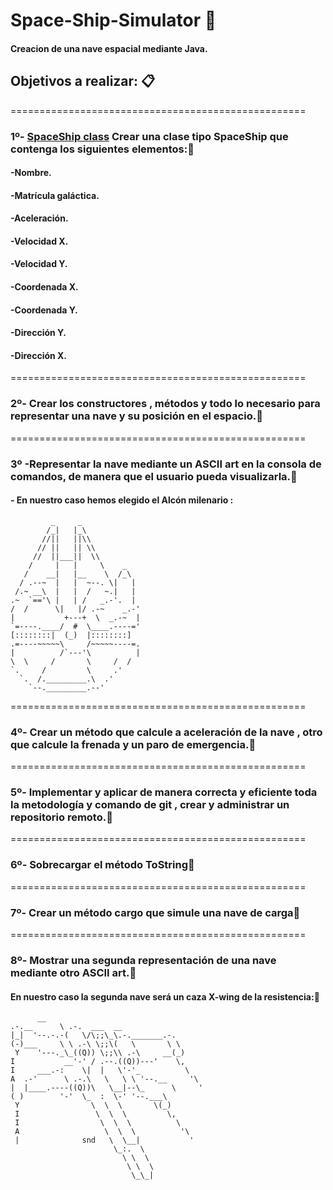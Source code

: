 # Space-Ship-Simulator 🚀

#### Creacion de una nave espacial mediante Java.

## **Objetivos a realizar:** 📋

===================================================

### **1º- [SpaceShip class](./Docs/SpaceShip.md) Crear una clase tipo SpaceShip que contenga los siguientes elementos:**📌

#### -Nombre.
#### -Matrícula galáctica.
#### -Aceleración.
#### -Velocidad X.
#### -Velocidad Y.
#### -Coordenada X.
#### -Coordenada Y.
#### -Dirección Y.
#### -Dirección X.

===================================================
### 2º- Crear los constructores , métodos y todo lo necesario para representar  una nave y su posición en el espacio.📌

===================================================
###  3º -Representar la nave mediante un ASCII art en la consola de comandos, de manera que el usuario pueda visualizarla.📌

#### - En nuestro caso hemos elegido el Alcón milenario :

             _     _
            /_|   |_\
           //||   ||\\
          // ||   || \\
         //  ||___||  \\
        /     |   |     \    _
       /    __|   |__    \  /_\
      / .--~  |   |  ~--. \|   |
     /.~ __\  |   |  /   ~.|   |
    .~  `=='\ |   | /   _.-'.  |
    /  /      \|   |/ .-~    _.-'
    |           +---+  \  _.-~  |
    `=----.____/  #  \____.----='
    [::::::::|  (_)  |::::::::]
    .=----~~~~~\     /~~~~~----=.
    |          /`---'\          |
    \  \     /       \     /  /
    `.     /         \     .'
      `.  /._________.\  .'
        `--._________.--'



===================================================

### 4º- Crear un método que calcule a aceleración de la nave , otro que calcule la frenada y un paro de emergencia.📌

===================================================
### 5º- Implementar y aplicar de manera correcta y eficiente toda la metodología y comando de git , crear y administrar un repositorio remoto.📌

===================================================
### 6º- Sobrecargar el método ToString📌

===================================================
### 7º- Crear un método cargo que simule una nave de carga📌

===================================================

### 8º- Mostrar una segunda representación de una nave mediante otro ASCII art.📌

#### En nuestro caso la segunda nave será un caza  X-wing de la resistencia:📌

          __
    .-.__      \ .-.  ___  __
    |_|  '--.-.-(   \/\;;\_\.-._______.-.
    (-)___     \ \ .-\ \;;\(   \       \ \
     Y    '---._\_((Q)) \;;\\ .-\     __(_)
    I           __'-' / .--.((Q))---'    \,
    I     ___.-:    \|  |   \'-'_          \
    A  .-'      \ .-.\   \   \ \ '--.__     '\
    |  |____.----((Q))\   \__|--\_      \     '
    ( )        '-'  \_  :  \-' '--.___\
     Y                \  \  \       \(_)
     I                 \  \  \         \,
     I                  \  \  \          \
     A                   \  \  \          '\
     |              snd   \  \__|           '
                           \_:.  \
                             \ \  \
                              \ \  \
                               \_\_| 
